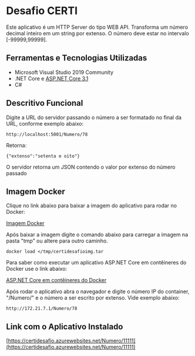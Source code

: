 # Desafio CERTI
Este aplicativo é um HTTP Server do tipo WEB API.
Transforma um número decimal inteiro em um string por extenso.
O número deve estar no intervalo [-99999,99999].

## Ferramentas e Tecnologias Utilizadas

- Microsoft Visual Studio 2019 Community
- .NET Core e [ASP.NET Core 3.1](https://github.com/aspnet/AspNetCore.Docs)
- C#

## Descritivo Funcional

Digite a URL do servidor passando o número a ser formatado no final da URL, conforme exemplo abaixo:

```console
http://localhost:5001/Numero/78
```
Retorna:
```console
{"extenso":"setenta e oito"}
```
O servidor retorna um JSON contendo o valor por extenso do número passado

## Imagem Docker

Clique no link abaixo para baixar a imagem do aplicativo para rodar no Docker:

[Imagem Docker](https://1drv.ms/u/s!AqDuCVVT4S07k2cEinuqaL0ajV2H?e=vfHALq)

Após baixar a imagem digite o comando abaixo para carregar a imagem na pasta "tmp" ou altere para outro caminho.
```console
docker load </tmp/certidesafioimg.tar
```

Para saber como executar um aplicativo ASP.NET Core em contêineres do Docker use o link abaixo:

[ASP.NET Core em contêineres do Docker](https://docs.microsoft.com/pt-br/aspnet/core/host-and-deploy/docker/building-net-docker-images?view=aspnetcore-3.1)

Após rodar o aplicativo abra o navegador e digite o número IP do container, "/Numero/" e o número a ser escrito por extenso. Vide exemplo abaixo:

```console
http://172.21.7.1/Numero/78
```

## Link com o Aplicativo Instalado

[https://certidesafio.azurewebsites.net/Numero/11111](https://certidesafio.azurewebsites.net/Numero/11111)
